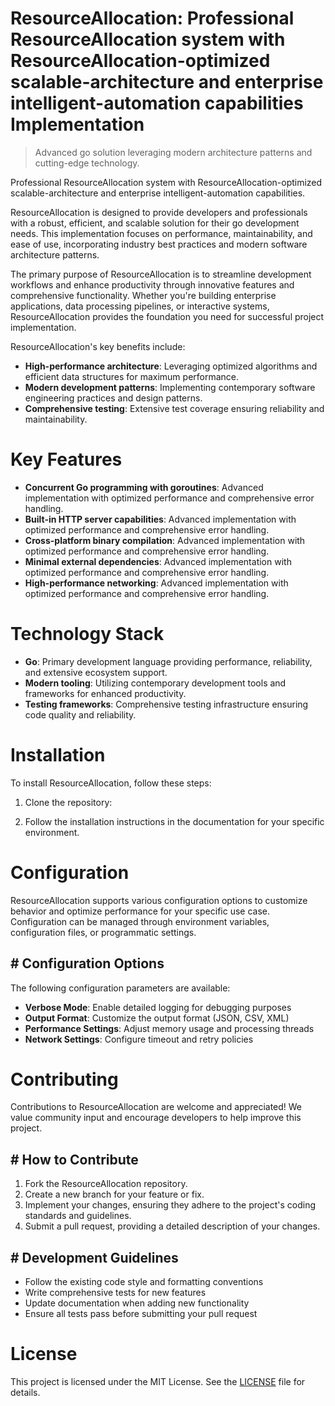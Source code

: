 <!-- fallback_ResourceAllocation_20250810054715_35693 -->

# ResourceAllocation: Professional ResourceAllocation system with ResourceAllocation-optimized scalable-architecture and enterprise intelligent-automation capabilities Implementation
> Advanced go solution leveraging modern architecture patterns and cutting-edge technology.

Professional ResourceAllocation system with ResourceAllocation-optimized scalable-architecture and enterprise intelligent-automation capabilities.

ResourceAllocation is designed to provide developers and professionals with a robust, efficient, and scalable solution for their go development needs. This implementation focuses on performance, maintainability, and ease of use, incorporating industry best practices and modern software architecture patterns.

The primary purpose of ResourceAllocation is to streamline development workflows and enhance productivity through innovative features and comprehensive functionality. Whether you're building enterprise applications, data processing pipelines, or interactive systems, ResourceAllocation provides the foundation you need for successful project implementation.

ResourceAllocation's key benefits include:

* **High-performance architecture**: Leveraging optimized algorithms and efficient data structures for maximum performance.
* **Modern development patterns**: Implementing contemporary software engineering practices and design patterns.
* **Comprehensive testing**: Extensive test coverage ensuring reliability and maintainability.

# Key Features

* **Concurrent Go programming with goroutines**: Advanced implementation with optimized performance and comprehensive error handling.
* **Built-in HTTP server capabilities**: Advanced implementation with optimized performance and comprehensive error handling.
* **Cross-platform binary compilation**: Advanced implementation with optimized performance and comprehensive error handling.
* **Minimal external dependencies**: Advanced implementation with optimized performance and comprehensive error handling.
* **High-performance networking**: Advanced implementation with optimized performance and comprehensive error handling.

# Technology Stack

* **Go**: Primary development language providing performance, reliability, and extensive ecosystem support.
* **Modern tooling**: Utilizing contemporary development tools and frameworks for enhanced productivity.
* **Testing frameworks**: Comprehensive testing infrastructure ensuring code quality and reliability.

# Installation

To install ResourceAllocation, follow these steps:

1. Clone the repository:


2. Follow the installation instructions in the documentation for your specific environment.

# Configuration

ResourceAllocation supports various configuration options to customize behavior and optimize performance for your specific use case. Configuration can be managed through environment variables, configuration files, or programmatic settings.

## # Configuration Options

The following configuration parameters are available:

* **Verbose Mode**: Enable detailed logging for debugging purposes
* **Output Format**: Customize the output format (JSON, CSV, XML)
* **Performance Settings**: Adjust memory usage and processing threads
* **Network Settings**: Configure timeout and retry policies

# Contributing

Contributions to ResourceAllocation are welcome and appreciated! We value community input and encourage developers to help improve this project.

## # How to Contribute

1. Fork the ResourceAllocation repository.
2. Create a new branch for your feature or fix.
3. Implement your changes, ensuring they adhere to the project's coding standards and guidelines.
4. Submit a pull request, providing a detailed description of your changes.

## # Development Guidelines

* Follow the existing code style and formatting conventions
* Write comprehensive tests for new features
* Update documentation when adding new functionality
* Ensure all tests pass before submitting your pull request

# License

This project is licensed under the MIT License. See the [LICENSE](https://github.com/laurindoisaac/ResourceAllocation/blob/main/LICENSE) file for details.
